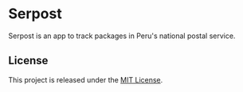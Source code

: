# Serpost

Serpost is an app to track packages in Peru's national postal service.

## License

This project is released under the [MIT License](license.txt).
